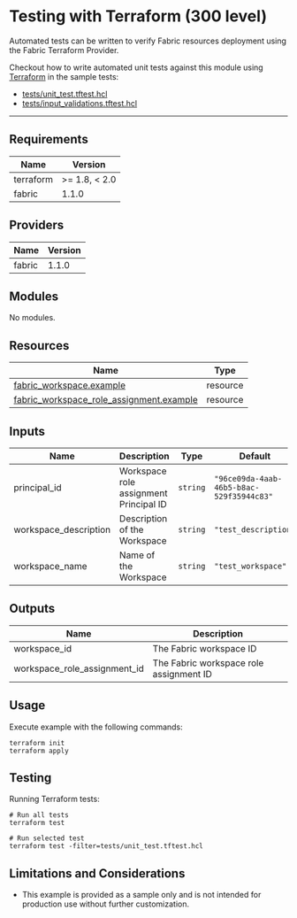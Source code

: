 <!-- BEGIN_TF_DOCS -->
# Testing with Terraform (300 level)

Automated tests can be written to verify Fabric resources deployment using the Fabric Terraform Provider.

Checkout how to write automated unit tests against this module using [Terraform](https://developer.hashicorp.com/terraform/cli/test) in the sample tests:

- [tests/unit\_test.tftest.hcl](./tests/unit\_test.tftest.hcl)
- [tests/input\_validations.tftest.hcl](./tests/input\_validations.tftest.hcl)
---
## Requirements

| Name | Version |
|------|---------|
| terraform | >= 1.8, < 2.0 |
| fabric | 1.1.0 |
## Providers

| Name | Version |
|------|---------|
| fabric | 1.1.0 |
## Modules

No modules.
## Resources

| Name | Type |
|------|------|
| [fabric_workspace.example](https://registry.terraform.io/providers/microsoft/fabric/1.1.0/docs/resources/workspace) | resource |
| [fabric_workspace_role_assignment.example](https://registry.terraform.io/providers/microsoft/fabric/1.1.0/docs/resources/workspace_role_assignment) | resource |
## Inputs

| Name | Description | Type | Default | Required |
|------|-------------|------|---------|:--------:|
| principal\_id | Workspace role assignment Principal ID | `string` | `"96ce09da-4aab-46b5-b8ac-529f35944c83"` | no |
| workspace\_description | Description of the Workspace | `string` | `"test_description"` | no |
| workspace\_name | Name of the Workspace | `string` | `"test_workspace"` | no |
## Outputs

| Name | Description |
|------|-------------|
| workspace\_id | The Fabric workspace ID |
| workspace\_role\_assignment\_id | The Fabric workspace role assignment ID |
## Usage

Execute example with the following commands:

```shell
terraform init
terraform apply
```

## Testing

Running Terraform tests:

```shell
# Run all tests
terraform test

# Run selected test
terraform test -filter=tests/unit_test.tftest.hcl
```

## Limitations and Considerations

- This example is provided as a sample only and is not intended for production use without further customization.
<!-- END_TF_DOCS -->